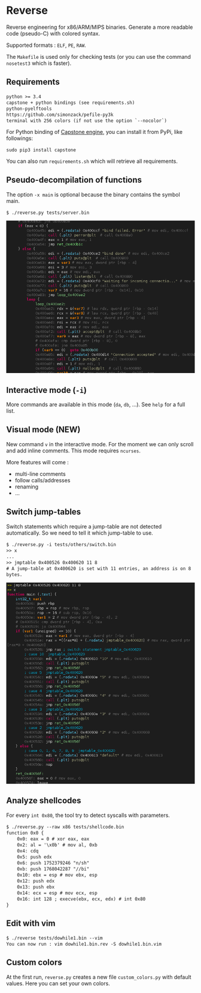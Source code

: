 Reverse
=======

Reverse engineering for x86/ARM/MIPS binaries. Generate a more readable code
(pseudo-C) with colored syntax.

Supported formats : `ELF`, `PE`, `RAW`.


The `Makefile` is used only for checking tests (or you can use the
command `nosetest3` which is faster).


## Requirements

    python >= 3.4
    capstone + python bindings (see requirements.sh)
    python-pyelftools
    https://github.com/simonzack/pefile-py3k
    terminal with 256 colors (if not use the option `--nocolor`)

For Python binding of [Capstone engine](http://www.capstone-engine.org), you 
can install it from PyPi, like followings: 

    sudo pip3 install capstone

You can also run `requirements.sh` which will retrieve all requirements.


## Pseudo-decompilation of functions

The option `-x main` is optional because the binary contains the symbol main.

    $ ./reverse.py tests/server.bin

![reverse](/images/screenshot.png?raw=true)


## Interactive mode (`-i`)

More commands are available in this mode (`da`, `db`, ...). See `help`
for a full list.


## Visual mode (NEW)

New command `v` in the interactive mode. For the moment we can only scroll
and add inline comments. This mode requires `ncurses`.

More features will come :

* multi-line comments
* follow calls/addresses
* renaming
* ...


## Switch jump-tables

Switch statements which require a jump-table are not detected automatically.
So we need to tell it which jump-table to use.

    $ ./reverse.py -i tests/others/switch.bin
    >> x
    ...
    >> jmptable 0x400526 0x400620 11 8 
    # A jump-table at 0x400620 is set with 11 entries, an address is on 8 bytes.

![reverse](/images/switch.png?raw=true)


## Analyze shellcodes

For every `int 0x80`, the tool try to detect syscalls with parameters.

    $ ./reverse.py --raw x86 tests/shellcode.bin
    function 0x0 {
        0x0: eax = 0 # xor eax, eax
        0x2: al = '\x0b' # mov al, 0xb
        0x4: cdq
        0x5: push edx
        0x6: push 1752379246 "n/sh"
        0xb: push 1768042287 "//bi"
        0x10: ebx = esp # mov ebx, esp
        0x12: push edx
        0x13: push ebx
        0x14: ecx = esp # mov ecx, esp
        0x16: int 128 ; execve(ebx, ecx, edx) # int 0x80
    }


## Edit with vim

    $ ./reverse tests/dowhile1.bin --vim
    You can now run : vim dowhile1.bin.rev -S dowhile1.bin.vim


## Custom colors

At the first run, `reverse.py` creates a new file `custom_colors.py` with
default values. Here you can set your own colors.
